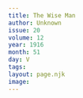 ```yaml
---
title: The Wise Man
author: Unknown
issue: 20
volume: 12
year: 1916
month: 51
day: V
tags:
layout: page.njk
image:
---
```


